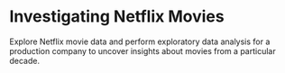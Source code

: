 # Investigating Netflix Movies
Explore Netflix movie data and perform exploratory data analysis for a production company to uncover insights about movies from a particular decade.